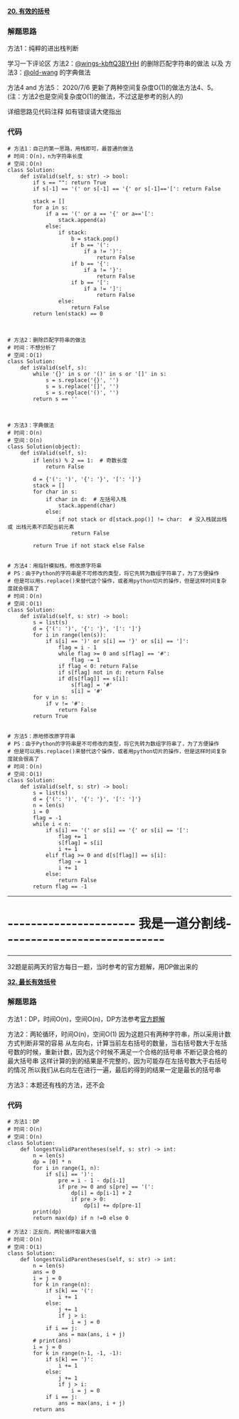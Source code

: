 **[20. 有效的括号](https://leetcode-cn.com/problems/valid-parentheses/)**


### 解题思路
方法1：纯粹的进出栈判断

学习一下评论区
方法2：[@wings-kbftQ3BYHH](/u/wings-kbftq3byhh/) 的删除匹配字符串的做法
以及
方法3：[@old-wang](/u/old-wang/) 的字典做法

方法4 and 方法5：
2020/7/6 更新了两种空间复杂度O(1)的做法方法4、5。(注：方法2也是空间复杂度O(1)的做法，不过这是参考的别人的)

详细思路见代码注释
如有错误请大佬指出

### 代码

```python3
# 方法1：自己的第一思路，用栈即可，最普通的做法
# 时间：O(n)，n为字符串长度
# 空间：O(n)
class Solution:
    def isValid(self, s: str) -> bool:
        if s == "": return True
        if s[-1] == '(' or s[-1] == '{' or s[-1]=='[': return False
        
        stack = []
        for a in s:
            if a == '(' or a == '{' or a=='[':
                stack.append(a)
            else:
                if stack:
                    b = stack.pop()
                    if b == '(':
                        if a != ')':
                            return False
                    if b == '{':
                        if a != '}':
                            return False
                    if b == '[':
                        if a != ']':
                            return False
                else:
                    return False
        return len(stack) == 0
    

            
# 方法2：删除匹配字符串的做法
# 时间：不想分析了
# 空间：O(1)
class Solution:
    def isValid(self, s):
        while '{}' in s or '()' in s or '[]' in s:
            s = s.replace('{}', '')
            s = s.replace('[]', '')
            s = s.replace('()', '')
        return s == ''



# 方法3：字典做法
# 时间：O(n)
# 空间：O(n)
class Solution(object):
    def isValid(self, s):
        if len(s) % 2 == 1:  # 奇数长度
            return False
        
        d = {'(': ')', '{': '}', '[': ']'}
        stack = []
        for char in s:
            if char in d:  # 左括号入栈
                stack.append(char)
            else:
                if not stack or d[stack.pop()] != char:  # 没入栈就出栈 或 出栈元素不匹配当前元素
                    return False

        return True if not stack else False


# 方法4：用指针模拟栈，修改原字符串
# PS：由于Python的字符串是不可修改的类型，将它先转为数组字符串了，为了方便操作
# 但是可以用s.replace()来替代这个操作，或者用python切片的操作，但是这样时间复杂度就会很高了
# 时间：O(n)
# 空间：O(1)
class Solution:
    def isValid(self, s: str) -> bool:
        s = list(s)
        d = {'(': ')', '{': '}', '[': ']'}
        for i in range(len(s)):
            if s[i] == ')' or s[i] == '}' or s[i] == ']':
                flag = i - 1
                while flag >= 0 and s[flag] == '#':
                    flag -= 1
                if flag < 0: return False
                if s[flag] not in d: return False
                if d[s[flag]] == s[i]:
                    s[flag] = '#'
                    s[i] = '#'
        for v in s:
            if v != '#':
                return False
        return True

                    
# 方法5：原地修改原字符串
# PS：由于Python的字符串是不可修改的类型，将它先转为数组字符串了，为了方便操作
# 但是可以用s.replace()来替代这个操作，或者用python切片的操作，但是这样时间复杂度就会很高了
# 时间：O(n)
# 空间：O(1)
class Solution:
    def isValid(self, s: str) -> bool:
        s = list(s)
        d = {'(': ')', '{': '}', '[': ']'}
        n = len(s)
        i = 0
        flag = -1
        while i < n:
            if s[i] == '(' or s[i] == '{' or s[i] == '[':
                flag += 1
                s[flag] = s[i]
                i += 1
            elif flag >= 0 and d[s[flag]] == s[i]:
                flag -= 1
                i += 1
            else:
                return False
        return flag == -1
```
------------------------------
#  ---------------------- 我是一道分割线----------------------------

------------------------------

32题是前两天的官方每日一题，当时参考的官方题解，用DP做出来的


**[32. 最长有效括号](https://leetcode-cn.com/problems/longest-valid-parentheses/)**


### 解题思路

方法1：DP，时间O(n)，空间O(n)，DP方法参考[官方题解](https://leetcode-cn.com/problems/longest-valid-parentheses/solution/zui-chang-you-xiao-gua-hao-by-leetcode-solution/)

方法2：两轮循环，时间O(n)，空间O(1)
因为这题只有两种字符串，所以采用计数方式判断非常的容易
从左向右，计算当前左右括号的数量，当右括号数大于左括号数的时候，重新计数，因为这个时候不满足一个合格的括号串
不断记录合格的最大括号串
这样计算的到的结果是不完整的，因为可能存在左括号数大于右括号的情况
所以我们从右向左在进行一遍，最后的得到的结果一定是最长的括号串


方法3：本题还有栈的方法，还不会


### 代码
```python3
# 方法1：DP
# 时间：O(n)
# 空间：O(n)
class Solution:
    def longestValidParentheses(self, s: str) -> int:
        n = len(s)
        dp = [0] * n
        for i in range(1, n):
            if s[i] == ')':
                pre = i - 1 - dp[i-1]
                if pre >= 0 and s[pre] == '(':
                    dp[i] = dp[i-1] + 2
                    if pre > 0:
                        dp[i] += dp[pre-1]
        print(dp)
        return max(dp) if n !=0 else 0

# 方法2：正反向，两轮循环取最大值
# 时间：O(n)
# 空间：O(1)
class Solution:
    def longestValidParentheses(self, s: str) -> int:
        n = len(s)
        ans = 0
        i = j = 0
        for k in range(n):
            if s[k] == '(':
                i += 1
            else:
                j += 1
                if j > i:
                    i = j = 0
            if i == j:
                ans = max(ans, i + j)
        # print(ans)
        i = j = 0
        for k in range(n-1, -1, -1):
            if s[k] == ')':
                i += 1
            else:
                j += 1
                if j > i:
                    i = j = 0
            if i == j:
                ans = max(ans, i + j)
        return ans
                
```

